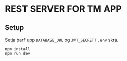 # REST SERVER FOR TM APP

## Setup

Setja þarf upp `DATABASE_URL` og `JWT_SECRET` í `.env` skrá.

```
npm install
npm run dev
```
